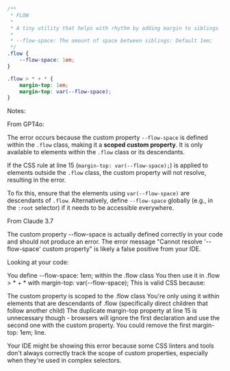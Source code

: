 ```css

/**
 * FLOW
 *
 * A tiny utility that helps with rhythm by adding margin to siblings
 *
 * --flow-space: The amount of space between siblings: Default 1em;
 */
.flow {
    --flow-space: 1em;
}

.flow > * + * {
    margin-top: 1em;
    margin-top: var(--flow-space);
}


```

Notes:

From GPT4o:

The error occurs because the custom property `--flow-space` is defined within the `.flow` class, making it a **scoped custom property**. It is only available to elements within the `.flow` class or its descendants.

If the CSS rule at line 15 (`margin-top: var(--flow-space);`) is applied to elements outside the `.flow` class, the custom property will not resolve, resulting in the error.

To fix this, ensure that the elements using `var(--flow-space)` are descendants of `.flow`. Alternatively, define `--flow-space` globally (e.g., in the `:root` selector) if it needs to be accessible everywhere.

From Claude 3.7

The custom property --flow-space is actually defined correctly in your code and should not produce an error. The error message "Cannot resolve '--flow-space' custom property" is likely a false positive from your IDE.

Looking at your code:


You define --flow-space: 1em; within the .flow class
You then use it in .flow > * + * with margin-top: var(--flow-space);
This is valid CSS because:


The custom property is scoped to the .flow class
You're only using it within elements that are descendants of .flow (specifically direct children that follow another child)
The duplicate margin-top property at line 15 is unnecessary though - browsers will ignore the first declaration and use the second one with the custom property. You could remove the first margin-top: 1em; line.

Your IDE might be showing this error because some CSS linters and tools don't always correctly track the scope of custom properties, especially when they're used in complex selectors.